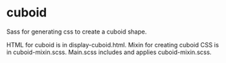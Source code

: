 # cuboid
Sass for generating css to create a cuboid shape.

HTML for cuboid is in display-cuboid.html.  Mixin for creating cuboid CSS is in cuboid-mixin.scss.  Main.scss includes and applies cuboid-mixin.scss.
